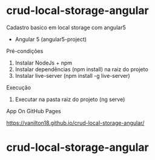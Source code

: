 # crud-local-storage-angular
Cadastro basico em local storage com angular5

- Angular 5 (angular5-project)

Pré-condições

1. Instalar NodeJs + npm
2. Instalar dependências (npm install) na raiz do projeto
3. Instalar live-server (npm install -g live-server)

Execução

1. Executar na pasta raiz do projeto (ng serve)

App On GitHub Pages

https://vanilton18.github.io/crud-local-storage-angular/
# crud-local-storage-angular
